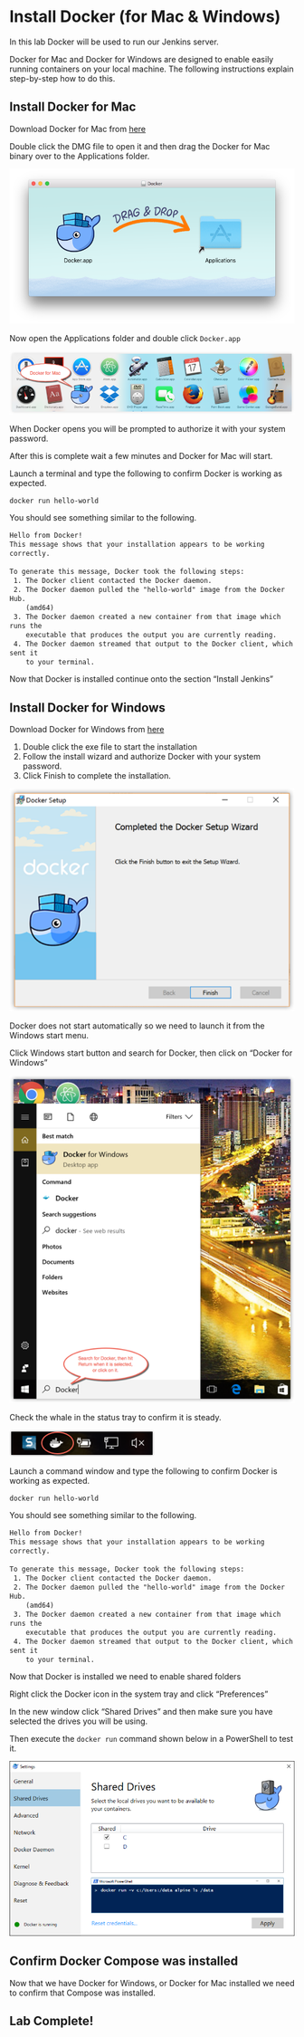 # Install Docker (for Mac & Windows)
In this lab Docker will be used to run our Jenkins server.  

Docker for Mac and Docker for Windows are designed to enable easily running containers on your local machine.  The following instructions explain step-by-step how to do this. 

## Install Docker for Mac
Download Docker for Mac from [here](https://download.docker.com/mac/stable/Docker.dmg)

Double click the DMG file to open it and then drag the Docker for Mac binary over to the Applications folder. 

![](index/240A5450-4C5A-484D-9364-A003B9B59160.png)

Now open the Applications folder and double click `Docker.app` 

![](index/692A4A48-432E-4319-B71D-7A1C47FCF137.png)

When Docker opens you will be prompted to authorize it with your system password. 

After this is complete wait a few minutes and Docker for Mac will start. 

Launch a terminal and type the following to confirm Docker is working as expected. 

```
docker run hello-world
```

You should see something similar to the following. 

```
Hello from Docker!
This message shows that your installation appears to be working correctly.

To generate this message, Docker took the following steps:
 1. The Docker client contacted the Docker daemon.
 2. The Docker daemon pulled the "hello-world" image from the Docker Hub.
    (amd64)
 3. The Docker daemon created a new container from that image which runs the
    executable that produces the output you are currently reading.
 4. The Docker daemon streamed that output to the Docker client, which sent it
    to your terminal.
```

Now that Docker is installed continue onto the section “Install Jenkins” 

## Install Docker for Windows
Download Docker for Windows from [here]( https://download.docker.com/win/stable/Docker%20for%20Windows%20Installer.exe)

1. Double click the exe file to start the installation
2. Follow the install wizard and authorize Docker with your system password. 
3. Click Finish to complete the installation. 


![](index/EE0E0E8D-6FC5-422D-AFCA-BF799B5487A6.png)

Docker does not start automatically so we need to launch it from the Windows start menu.  

Click Windows start button and search for Docker, then click on “Docker for Windows” 

![](index/C6C32BFE-468D-4CF1-8C33-C53785BD1897.png)

Check the whale in the status tray to confirm it is steady. 

![](index/3CAE3670-1819-4FC8-B8C3-7FCB014DDB84.png)

Launch a command window and type the following to confirm Docker is working as expected. 
```
docker run hello-world 
```

You should see something similar to the following. 

```
Hello from Docker!
This message shows that your installation appears to be working correctly.

To generate this message, Docker took the following steps:
 1. The Docker client contacted the Docker daemon.
 2. The Docker daemon pulled the "hello-world" image from the Docker Hub.
    (amd64)
 3. The Docker daemon created a new container from that image which runs the
    executable that produces the output you are currently reading.
 4. The Docker daemon streamed that output to the Docker client, which sent it
    to your terminal.
```

Now that Docker is installed we need to enable shared folders 

Right click the Docker icon in the system tray and click “Preferences” 

In the new window click “Shared Drives” and then make sure you have selected the drives you will be using. 

Then execute the `docker run` command shown below in a PowerShell to test it. 

![](index/A8537664-FEF4-4B61-9DB5-CD5D1584E099.png)

## Confirm Docker Compose was installed 
Now that we have Docker for Windows, or Docker for Mac installed we need to confirm that Compose was installed. 


## Lab Complete! 
